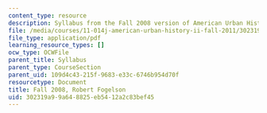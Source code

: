 ```yaml
---
content_type: resource
description: Syllabus from the Fall 2008 version of American Urban History II.
file: /media/courses/11-014j-american-urban-history-ii-fall-2011/302319a99a648825eb5412a2c83bef45_MIT11_014JF11_syllf08.pdf
file_type: application/pdf
learning_resource_types: []
ocw_type: OCWFile
parent_title: Syllabus
parent_type: CourseSection
parent_uid: 109d4c43-215f-9683-e33c-6746b954d70f
resourcetype: Document
title: Fall 2008, Robert Fogelson
uid: 302319a9-9a64-8825-eb54-12a2c83bef45
---
```


